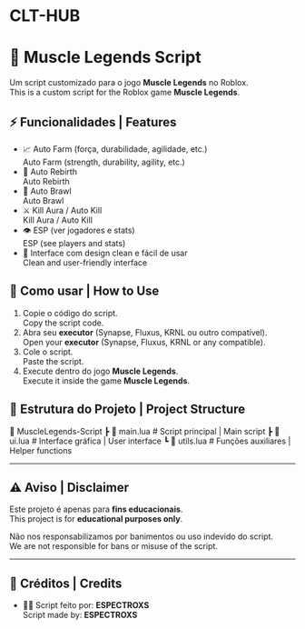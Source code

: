 # CLT-HUB

# 💪 Muscle Legends Script

Um script customizado para o jogo **Muscle Legends** no Roblox.  
This is a custom script for the Roblox game **Muscle Legends**.  


## ⚡ Funcionalidades | Features
- 📈 Auto Farm (força, durabilidade, agilidade, etc.)  
  Auto Farm (strength, durability, agility, etc.)  
- 🔁 Auto Rebirth  
  Auto Rebirth  
- 🥊 Auto Brawl  
  Auto Brawl  
- ⚔️ Kill Aura / Auto Kill  
  Kill Aura / Auto Kill  
- 👁️ ESP (ver jogadores e stats)  
  ESP (see players and stats)  
- 🎨 Interface com design clean e fácil de usar  
  Clean and user-friendly interface  


## 🚀 Como usar | How to Use
1. Copie o código do script.  
   Copy the script code.  
2. Abra seu **executor** (Synapse, Fluxus, KRNL ou outro compatível).  
   Open your **executor** (Synapse, Fluxus, KRNL or any compatible).  
3. Cole o script.  
   Paste the script.  
4. Execute dentro do jogo **Muscle Legends**.  
   Execute it inside the game **Muscle Legends**.  



## 📂 Estrutura do Projeto | Project Structure

📁 MuscleLegends-Script
┣ 📜 main.lua # Script principal | Main script
┣ 📜 ui.lua # Interface gráfica | User interface
┗ 📜 utils.lua # Funções auxiliares | Helper functions


---

## ⚠️ Aviso | Disclaimer
Este projeto é apenas para **fins educacionais**.  
This project is for **educational purposes only**.  

Não nos responsabilizamos por banimentos ou uso indevido do script.  
We are not responsible for bans or misuse of the script.  

---

## 🌟 Créditos | Credits
- 👨‍💻 Script feito por: **ESPECTROXS**  
  Script made by: **ESPECTROXS**  
 

